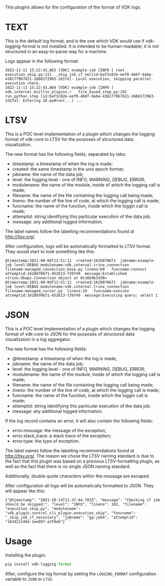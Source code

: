 This plugins allows for the configuration of the format of VDK logs.

# TEXT

This is the default log format, and is the one which VDK would use if vdk-logging-format is not installed.
It is intended to be human-readable; it is not structured in an easy-to-parse way for a machine.

Logs appear in the following format:
```
2022-11-11 15:22:43,863 [VDK] example-job [INFO ] root                              execution_skip.py:111  _skip_job_if_nec[id:baf3c02e-eef0-4b6f-9abe-438177967621-1668172963-1d1fe]- Local execution, skipping parallel execution check.
2022-11-11 15:22:43,864 [VDK] example-job [INFO ] vdk.internal.builtin_plugins.r   file_based_step.py:102  run_python_step [id:baf3c02e-eef0-4b6f-9abe-438177967621-1668172963-1d1fe]- Entering 10.py#run(...) ...
```

# LTSV

This is a POC level implementation of a plugin which changes the logging format of vdk-core to LTSV for the purposes of structured data visualization.

The new format has the following fields, separated by tabs:
* timestamp: a timestamp of when the log is made;
* created: the same timestamp in the unix epoch format;
* jobname: the name of the data job;
* level: the logging level - one of INFO, WARNING, DEBUG, ERROR;
* modulename: the name of the module, inside of which the logging call is made;
* filename: the name of the file containing the logging call being made;
* lineno: the number of the line of code, at which the logging call is made;
* funcname: the name of the function, inside which the loggin call is made;
* attemptid: string identifying this particular execution of the data job;
* message: any additional logged information.

The label names follow the labelling recommendations found at http://ltsv.org/.

After configuration, logs will be automatically formatted to LTSV format. They would start to look something like this:
```
@timestamp:2021-08-04T12:51:11	created:1628070671	jobname:example-job	level:DEBUG	modulename:vdk.internal.trino_connection	filename:managed_connection_base.py	lineno:69	funcname:connect	attemptid:1628070671-452613-739749	message:Established <trino.dbapi.Connection object at 0x10b9b1d30>
@timestamp:2021-08-04T12:51:11	created:1628070671	jobname:example-job	level:DEBUG	modulename:vdk.internal.trino_connection	filename:managed_cursor.py	lineno:29	funcname:execute	attemptid:1628070671-452613-739749	message:Executing query: select 1
```


# JSON

This is a POC level implementation of a plugin which changes the logging format of vdk-core to JSON for the purposes of structured data visualization in a log aggregator.

The new format has the following fields:
 * @timestamp: a timestamp of when the log is made;
 * jobname: the name of the data job;
 * level: the logging level - one of INFO, WARNING, DEBUG, ERROR;
 * modulename: the name of the module, inside of which the logging call is made;
 * filename: the name of the file containing the logging call being made;
 * lineno: the number of the line of code, at which the logging call is made;
 * funcname: the name of the function, inside which the loggin call is made;
 * attemptid: string identifying this particular execution of the data job;
 * message: any additional logged information.

If the log record contains an error, it will also contain the following fields:
 * error.message: the message of the exception;
 * error.stack_trace: a stack trace of the exception;
 * error.type: the type of exception.

The label names follow the labelling recommendations found at http://ltsv.org/.
The reason we chose the LTSV naming standard is due to the fact that this plugin was based on a previous LTSV-formatting plugin,
as well as the fact that there is no single JSON naming standard.

Additionally, double quote characters within the message are escaped.


After configuration all logs will be automatically formatted to JSON. They will appear like this:
```
{"@timestamp": "2021-10-14T11:37:44.703Z", "message": "Checking if job should be skipped:", "level": "INFO", "lineno": 102, "filename": "execution_skip.py", "modulename": "vdk.plugin.control_cli_plugin.execution_skip", "funcname": "_skip_job_if_necessary", "jobname": "gg-job4", "attemptid": "1634211464-1ee897-a3f0eb"}```
```

# Usage

Installing the plugin:

```python
pip install vdk-logging-format
```

After, configure the log format by setting the `LOGGING_FORMAT` configuration variable to `JSON` or `LTSV`.
